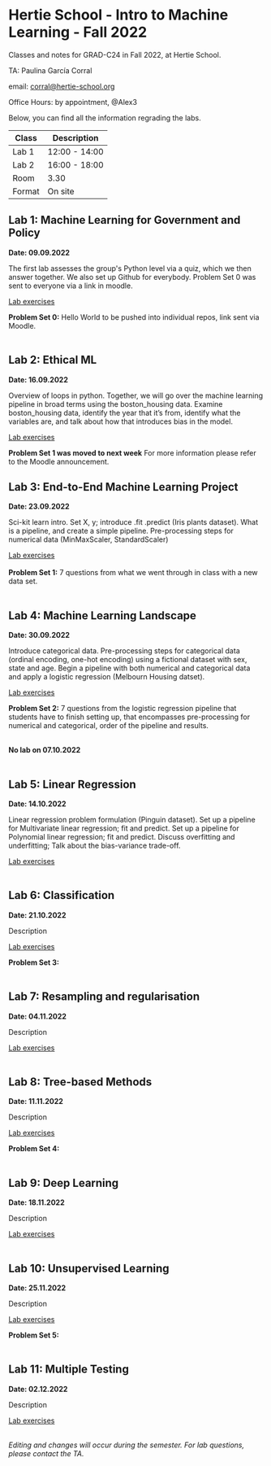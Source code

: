 # Hertie School - Intro to Machine Learning - Fall 2022
Classes and notes for GRAD-C24 in Fall 2022, at Hertie School.

TA: Paulina García Corral

email: corral@hertie-school.org

Office Hours: by appointment, @Alex3

Below, you can find all the information regrading the labs.


| Class       | Description   |
| ----------- | ------------- |
| Lab 1       | 12:00 - 14:00 |
| Lab 2       | 16:00 - 18:00 |
| Room        | 3.30          |
| Format      | On site       |

## Lab 1: Machine Learning for Government and Policy

**Date: 09.09.2022**

The first lab assesses the group's Python level via a quiz, which we then answer together. We also set up Github for everybody. Problem Set 0 was sent to everyone via a link in moodle.

[Lab exercises](https://github.com/Hertie-School-Machine-Learning-F2022/Class_Lab_01)

**Problem Set 0:** Hello World to be pushed into individual repos, link sent via Moodle. <br/><br/>

## Lab 2: Ethical ML

**Date: 16.09.2022**

Overview of loops in python. Together, we will go over the machine learning pipeline in broad terms using the boston_housing data. Examine boston_housing data, identify the year that it’s from, identify what the variables are, and talk about how that introduces bias in the model.

[Lab exercises](https://github.com/Hertie-School-Machine-Learning-F2022/Class_Lab_02/blob/main/Class_Lab_02_GRAD_C24_fall_2022.ipynb)

**Problem Set 1 was moved to next week** For more information please refer to the Moodle announcement.

## Lab 3: End-to-End Machine Learning Project

**Date: 23.09.2022**

Sci-kit learn intro. Set X, y; introduce .fit .predict (Iris plants dataset). What is a pipeline, and create a simple pipeline. Pre-processing steps for numerical data (MinMaxScaler, StandardScaler)

[Lab exercises]() <br/><br/>
**Problem Set 1:** 7 questions from what we went through in class with a new data set. <br/><br/>

## Lab 4: Machine Learning Landscape

**Date: 30.09.2022**

Introduce categorical data. Pre-processing steps for categorical data (ordinal encoding, one-hot encoding) using a fictional dataset with sex, state and age. Begin a pipeline with both numerical and categorical data and apply a logistic regression (Melbourn Housing datset).

[Lab exercises]()

**Problem Set 2:** 7 questions from the logistic regression pipeline that students have to finish setting up, that encompasses pre-processing for numerical and categorical, order of the pipeline and results. <br/><br/>

**No lab on 07.10.2022**<br/><br/>

## Lab 5: Linear Regression

**Date: 14.10.2022**

Linear regression problem formulation (Pinguin dataset). Set up a pipeline for Multivariate linear regression; fit and predict. Set up a pipeline for Polynomial linear regression; fit and predict. Discuss overfitting and underfitting; Talk about the bias-variance trade-off.

[Lab exercises]() <br/><br/>

## Lab 6: Classification

**Date: 21.10.2022**

Description

[Lab exercises]()

**Problem Set 3:** <br/><br/>

## Lab 7: Resampling and regularisation

**Date: 04.11.2022**

Description

[Lab exercises]() <br/><br/>

## Lab 8: Tree-based Methods

**Date: 11.11.2022**

Description

[Lab exercises]()

**Problem Set 4:**  <br/><br/>

## Lab 9: Deep Learning

**Date: 18.11.2022**

Description

[Lab exercises]() <br/><br/>

## Lab 10: Unsupervised Learning

**Date: 25.11.2022**

Description

[Lab exercises]()

**Problem Set 5:**  <br/><br/>

## Lab 11: Multiple Testing

**Date: 02.12.2022**

Description

[Lab exercises]() <br/><br/>

_Editing and changes will occur during the semester. For lab questions, please contact the TA._
